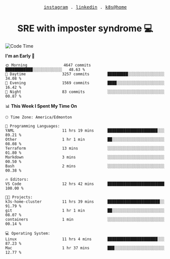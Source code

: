 <p align="center">
  <samp>
    <a href="https://www.instagram.com/lildrunkensmurf/">instagram</a> .
    <a href="https://www.linkedin.com/in/joryirving/">linkedin</a> .
    <a href="https://github.com/LilDrunkenSmurf/k3s-home-cluster">k8s@home</a>
  </samp>
</p>

<h1 align="center">
  SRE with imposter syndrome 💻
</h1>

<!--START_SECTION:waka-->
![Code Time](http://img.shields.io/badge/Code%20Time-110%20hrs%207%20mins-blue)

**I'm an Early 🐤** 

```text
🌞 Morning                4647 commits        ████████████░░░░░░░░░░░░░   48.63 % 
🌆 Daytime                3257 commits        █████████░░░░░░░░░░░░░░░░   34.08 % 
🌃 Evening                1569 commits        ████░░░░░░░░░░░░░░░░░░░░░   16.42 % 
🌙 Night                  83 commits          ░░░░░░░░░░░░░░░░░░░░░░░░░   00.87 % 
```


📊 **This Week I Spent My Time On** 

```text
🕑︎ Time Zone: America/Edmonton

💬 Programming Languages: 
YAML                     11 hrs 19 mins      ██████████████████████░░░   89.21 % 
Other                    1 hr 1 min          ██░░░░░░░░░░░░░░░░░░░░░░░   08.08 % 
Terraform                13 mins             ░░░░░░░░░░░░░░░░░░░░░░░░░   01.80 % 
Markdown                 3 mins              ░░░░░░░░░░░░░░░░░░░░░░░░░   00.50 % 
Bash                     2 mins              ░░░░░░░░░░░░░░░░░░░░░░░░░   00.38 % 

🔥 Editors: 
VS Code                  12 hrs 42 mins      █████████████████████████   100.00 % 

🐱‍💻 Projects: 
k3s-home-cluster         11 hrs 39 mins      ███████████████████████░░   91.79 % 
git                      1 hr 1 min          ██░░░░░░░░░░░░░░░░░░░░░░░   08.07 % 
containers               1 min               ░░░░░░░░░░░░░░░░░░░░░░░░░   00.14 % 

💻 Operating System: 
Linux                    11 hrs 4 mins       ██████████████████████░░░   87.23 % 
Mac                      1 hr 37 mins        ███░░░░░░░░░░░░░░░░░░░░░░   12.77 % 
```


<!--END_SECTION:waka-->